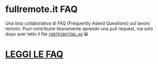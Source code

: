# fullremote.it FAQ
Una lista collaborativa di FAQ (Frequently Asked Questions) sul lavoro remoto. Puoi contribuire liberamente aprendo una pull request, ma solo dopo aver letto il file [`CONTRIBUTING.md`](CONTRIBUTING.md) 😀

# [LEGGI LE FAQ](FAQ.md)
